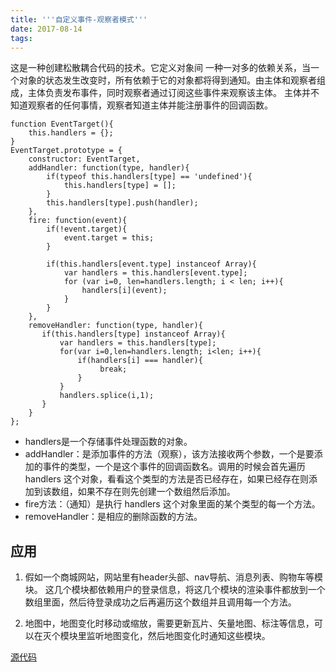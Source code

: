 ```yaml
---
title: '''自定义事件-观察者模式'''
date: 2017-08-14
tags:
---
```


   这是一种创建松散耦合代码的技术。它定义对象间 一种一对多的依赖关系，当一个对象的状态发生改变时，所有依赖于它的对象都将得到通知。由主体和观察者组成，主体负责发布事件，同时观察者通过订阅这些事件来观察该主体。
主体并不知道观察者的任何事情，观察者知道主体并能注册事件的回调函数。

    function EventTarget(){
        this.handlers = {};
    }
    EventTarget.prototype = {
        constructor: EventTarget,
        addHandler: function(type, handler){
            if(typeof this.handlers[type] == 'undefined'){
                this.handlers[type] = [];
            }
            this.handlers[type].push(handler);
        },
        fire: function(event){
            if(!event.target){
                event.target = this;
            }

            if(this.handlers[event.type] instanceof Array){
                var handlers = this.handlers[event.type];
                for (var i=0, len=handlers.length; i < len; i++){
                    handlers[i](event);
                }
            }
        },
        removeHandler: function(type, handler){
           if(this.handlers[type] instanceof Array){
               var handlers = this.handlers[type];
               for(var i=0,len=handlers.length; i<len; i++){
                   if(handlers[i] === handler){
                        break;
                   }
               }
               handlers.splice(i,1);
           }
        }
    };

* handlers是一个存储事件处理函数的对象。
* addHandler：是添加事件的方法（观察），该方法接收两个参数，一个是要添加的事件的类型，一个是这个事件的回调函数名。调用的时候会首先遍历 handlers 这个对象，看看这个类型的方法是否已经存在，如果已经存在则添加到该数组，如果不存在则先创建一个数组然后添加。
* fire方法：（通知）是执行 handlers 这个对象里面的某个类型的每一个方法。
* removeHandler：是相应的删除函数的方法。

## 应用
1. 假如一个商城网站，网站里有header头部、nav导航、消息列表、购物车等模块。
这几个模块都依赖用户的登录信息，将这几个模块的渲染事件都放到一个数组里面，然后待登录成功之后再遍历这个数组并且调用每一个方法。

2. 地图中，地图变化时移动或缩放，需要更新瓦片、矢量地图、标注等信息，可以在灭个模块里监听地图变化，然后地图变化时通知这些模块。

[源代码](../JS-Util/eventTarget/)